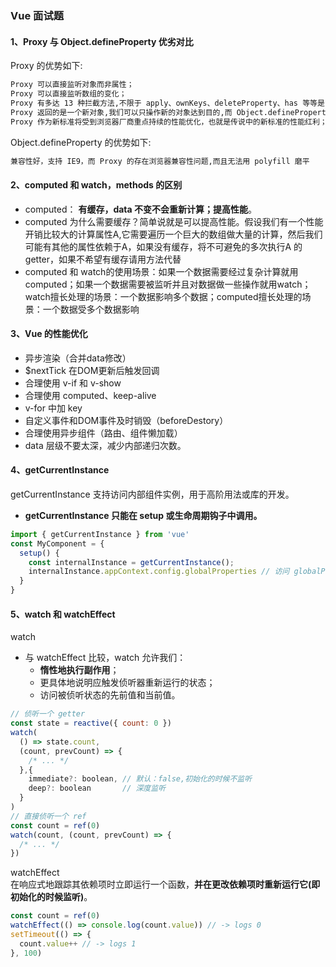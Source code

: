 ### Vue 面试题

#### 1、Proxy 与 Object.defineProperty 优劣对比

Proxy 的优势如下:

```md
Proxy 可以直接监听对象而非属性；
Proxy 可以直接监听数组的变化；
Proxy 有多达 13 种拦截方法,不限于 apply、ownKeys、deleteProperty、has 等等是 Object.defineProperty 不具备的；
Proxy 返回的是一个新对象,我们可以只操作新的对象达到目的,而 Object.defineProperty 只能遍历对象属性直接修改；
Proxy 作为新标准将受到浏览器厂商重点持续的性能优化，也就是传说中的新标准的性能红利；
```

Object.defineProperty 的优势如下:

```md
兼容性好，支持 IE9，而 Proxy 的存在浏览器兼容性问题,而且无法用 polyfill 磨平
```

#### 2、computed 和 watch，methods 的区别

+ computed： **有缓存，data 不变不会重新计算；提高性能**。
+ computed 为什么需要缓存？简单说就是可以提高性能。假设我们有一个性能开销比较大的计算属性A,它需要遍历一个巨大的数组做大量的计算，然后我们可能有其他的属性依赖于A，如果没有缓存，将不可避免的多次执行A 的getter，如果不希望有缓存请用方法代替
+ computed 和 watch的使用场景：如果一个数据需要经过复杂计算就用 computed；如果一个数据需要被监听并且对数据做一些操作就用watch；watch擅长处理的场景：一个数据影响多个数据；computed擅长处理的场景：一个数据受多个数据影响

#### 3、Vue 的性能优化

+ 异步渲染（合并data修改）
+ $nextTick 在DOM更新后触发回调
+ 合理使用 v-if 和 v-show
+ 合理使用 computed、keep-alive
+ v-for 中加 key
+ 自定义事件和DOM事件及时销毁（beforeDestory）
+ 合理使用异步组件（路由、组件懒加载）
+ data 层级不要太深，减少内部递归次数。

#### 4、getCurrentInstance
getCurrentInstance 支持访问内部组件实例，用于高阶用法或库的开发。

+ **getCurrentInstance 只能在 setup 或生命周期钩子中调用。**

```js
import { getCurrentInstance } from 'vue'
const MyComponent = {
  setup() {
    const internalInstance = getCurrentInstance();
    internalInstance.appContext.config.globalProperties // 访问 globalProperties
  }
}
```

#### 5、watch 和 watchEffect

watch

* 与 watchEffect 比较，watch 允许我们：
  * **惰性地执行副作用**；
  * 更具体地说明应触发侦听器重新运行的状态；
  * 访问被侦听状态的先前值和当前值。

```js
// 侦听一个 getter
const state = reactive({ count: 0 })
watch(
  () => state.count,
  (count, prevCount) => {
    /* ... */
  },{
    immediate?: boolean, // 默认：false,初始化的时候不监听
    deep?: boolean       // 深度监听
  }
)
// 直接侦听一个 ref
const count = ref(0)
watch(count, (count, prevCount) => {
  /* ... */
})
```

watchEffect  
在响应式地跟踪其依赖项时立即运行一个函数，**并在更改依赖项时重新运行它(即初始化的时候监听)**。

```js
const count = ref(0)
watchEffect(() => console.log(count.value)) // -> logs 0
setTimeout(() => {
  count.value++ // -> logs 1
}, 100)
```